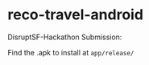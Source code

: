 # reco-travel-android

DisruptSF-Hackathon Submission:

Find the .apk to install at ```app/release/```
